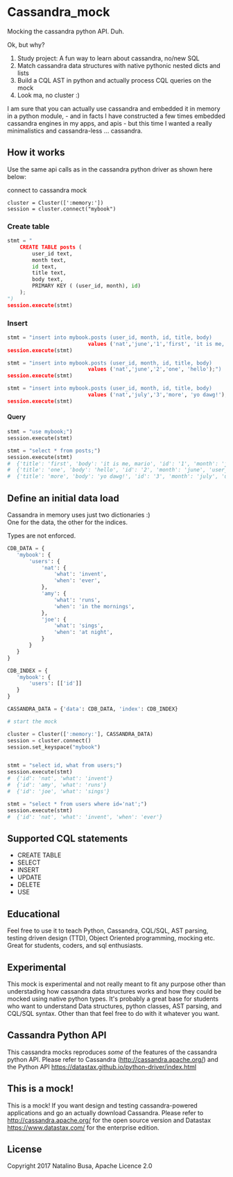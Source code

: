 # Cassandra_mock

Mocking the cassandra python API. Duh.  

Ok, but why?

1) Study project: A fun way to learn about cassandra, no/new SQL
2) Match cassandra data structures with native pythonic nested dicts and lists
3) Build a CQL AST in python and actually process CQL queries on the mock
4) Look ma, no cluster :)

I am sure that you can actually use cassandra and embedded it in memory in a python module, - and in facts I have constructed a few times embedded cassandra engines in my apps, and apis - but this time I wanted a really minimalistics and cassandra-less ... cassandra.

## How it works

Use the same api calls as in the cassandra python driver as shown here below:

connect to cassandra mock
```
cluster = Cluster([':memory:'])
session = cluster.connect("mybook")
```

### Create table 
```python
stmt = "
    CREATE TABLE posts (
        user_id text,
        month text,
        id text,
        title text,
        body text,
        PRIMARY KEY ( (user_id, month), id)
    );
")
session.execute(stmt)
```
### Insert 
```python
stmt = "insert into mybook.posts (user_id, month, id, title, body) 
                          values ('nat','june','1','first', 'it is me, mario');")
session.execute(stmt)

stmt = "insert into mybook.posts (user_id, month, id, title, body) 
                          values ('nat','june','2','one', 'hello');")
session.execute(stmt)

stmt = "insert into mybook.posts (user_id, month, id, title, body) 
                          values ('nat','july','3','more', 'yo dawg!');")
session.execute(stmt)
```

#### Query
```python
stmt = "use mybook;")
session.execute(stmt)

stmt = "select * from posts;")
session.execute(stmt)
#  {'title': 'first', 'body': 'it is me, mario', 'id': '1', 'month': 'june', 'user_id': 'nat'}
#  {'title': 'one', 'body': 'hello', 'id': '2', 'month': 'june', 'user_id': 'nat'}
#  {'title': 'more', 'body': 'yo dawg!', 'id': '3', 'month': 'july', 'user_id': 'nat'}


```
## Define an initial data load

Cassandra in memory uses just two dictionaries :)   
One for the data, the other for the indices.

Types are not enforced.

```python
CDB_DATA = {
   'mybook': {
       'users': {
           'nat': {
               'what': 'invent',
               'when': 'ever',
           },
           'amy': {
               'what': 'runs',
               'when': 'in the mornings',
           },
           'joe': {
               'what': 'sings',
               'when': 'at night',
           }
       }
   }
}

CDB_INDEX = {
   'mybook': {
       'users': [['id']]
   }
}

CASSANDRA_DATA = {'data': CDB_DATA, 'index': CDB_INDEX}

# start the mock

cluster = Cluster([':memory:'], CASSANDRA_DATA)
session = cluster.connect()
session.set_keyspace("mybook")


stmt = "select id, what from users;")
session.execute(stmt)
#  {'id': 'nat', 'what': 'invent'}
#  {'id': 'amy', 'what': 'runs'}
#  {'id': 'joe', 'what': 'sings'}

stmt = "select * from users where id='nat';")
session.execute(stmt)
#  {'id': 'nat', 'what': 'invent', 'when': 'ever'}
```

## Supported CQL statements

  - CREATE TABLE
  - SELECT
  - INSERT
  - UPDATE
  - DELETE
  - USE

## Educational
Feel free to use it to teach Python, Cassandra, CQL/SQL, AST parsing, testing driven design (TTD), Object Oriented programming, mocking etc. Great for students, coders, and sql enthusiasts.

## Experimental
This mock is experimental and not really meant to fit any purpose other than understading how cassandra data structures works and how they could be mocked using native python types. It's probably a great base for students who want to understand Data structures, python classes, AST parsing, and CQL/SQL syntax. Other than that feel free to do with it whatever you want.

## Cassandra Python API
This cassandra mocks reproduces _some_ of the features of the cassandra python API.
Please refer to Cassandra (http://cassandra.apache.org/) and the Python API https://datastax.github.io/python-driver/index.html

## This is a mock!
This is a mock! If you want design and testing cassandra-powered applications and go an actually download Cassandra. Please refer to http://cassandra.apache.org/ for the open source version and Datastax https://www.datastax.com/ for the enterprise edition.

## License
Copyright 2017 Natalino Busa, Apache Licence 2.0
